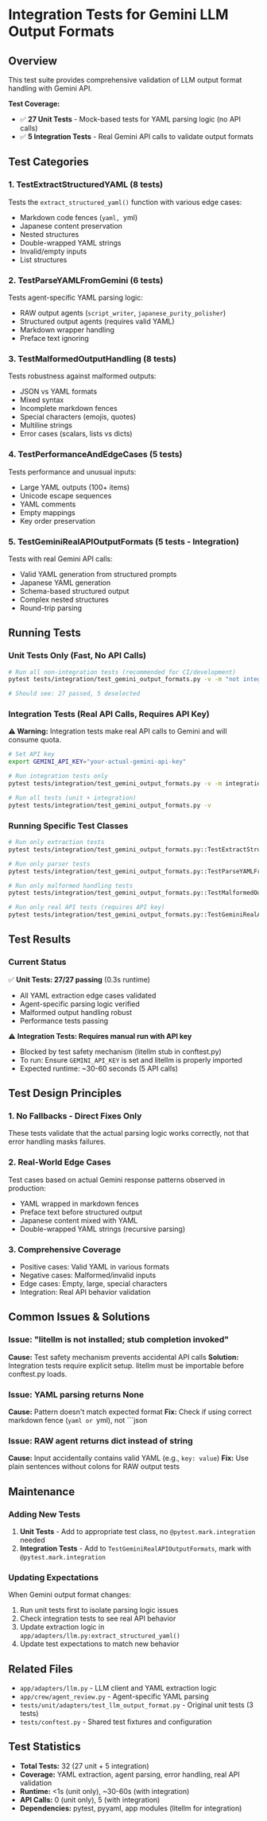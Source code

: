 # Integration Tests for Gemini LLM Output Formats

## Overview

This test suite provides comprehensive validation of LLM output format handling with Gemini API.

**Test Coverage:**
- ✅ **27 Unit Tests** - Mock-based tests for YAML parsing logic (no API calls)
- ✅ **5 Integration Tests** - Real Gemini API calls to validate output formats

## Test Categories

### 1. TestExtractStructuredYAML (8 tests)
Tests the `extract_structured_yaml()` function with various edge cases:
- Markdown code fences (```yaml, ```yml)
- Japanese content preservation
- Nested structures
- Double-wrapped YAML strings
- Invalid/empty inputs
- List structures

### 2. TestParseYAMLFromGemini (6 tests)
Tests agent-specific YAML parsing logic:
- RAW output agents (`script_writer`, `japanese_purity_polisher`)
- Structured output agents (requires valid YAML)
- Markdown wrapper handling
- Preface text ignoring

### 3. TestMalformedOutputHandling (8 tests)
Tests robustness against malformed outputs:
- JSON vs YAML formats
- Mixed syntax
- Incomplete markdown fences
- Special characters (emojis, quotes)
- Multiline strings
- Error cases (scalars, lists vs dicts)

### 4. TestPerformanceAndEdgeCases (5 tests)
Tests performance and unusual inputs:
- Large YAML outputs (100+ items)
- Unicode escape sequences
- YAML comments
- Empty mappings
- Key order preservation

### 5. TestGeminiRealAPIOutputFormats (5 tests - Integration)
Tests with real Gemini API calls:
- Valid YAML generation from structured prompts
- Japanese YAML generation
- Schema-based structured output
- Complex nested structures
- Round-trip parsing

## Running Tests

### Unit Tests Only (Fast, No API Calls)

```bash
# Run all non-integration tests (recommended for CI/development)
pytest tests/integration/test_gemini_output_formats.py -v -m "not integration"

# Should see: 27 passed, 5 deselected
```

### Integration Tests (Real API Calls, Requires API Key)

**⚠️ Warning:** Integration tests make real API calls to Gemini and will consume quota.

```bash
# Set API key
export GEMINI_API_KEY="your-actual-gemini-api-key"

# Run integration tests only
pytest tests/integration/test_gemini_output_formats.py -v -m integration

# Run all tests (unit + integration)
pytest tests/integration/test_gemini_output_formats.py -v
```

### Running Specific Test Classes

```bash
# Run only extraction tests
pytest tests/integration/test_gemini_output_formats.py::TestExtractStructuredYAML -v

# Run only parser tests
pytest tests/integration/test_gemini_output_formats.py::TestParseYAMLFromGemini -v

# Run only malformed handling tests
pytest tests/integration/test_gemini_output_formats.py::TestMalformedOutputHandling -v

# Run only real API tests (requires API key)
pytest tests/integration/test_gemini_output_formats.py::TestGeminiRealAPIOutputFormats -v
```

## Test Results

### Current Status

✅ **Unit Tests: 27/27 passing** (0.3s runtime)
- All YAML extraction edge cases validated
- Agent-specific parsing logic verified
- Malformed output handling robust
- Performance tests passing

⚠️ **Integration Tests: Requires manual run with API key**
- Blocked by test safety mechanism (litellm stub in conftest.py)
- To run: Ensure `GEMINI_API_KEY` is set and litellm is properly imported
- Expected runtime: ~30-60 seconds (5 API calls)

## Test Design Principles

### 1. No Fallbacks - Direct Fixes Only
These tests validate that the actual parsing logic works correctly, not that error handling masks failures.

### 2. Real-World Edge Cases
Test cases based on actual Gemini response patterns observed in production:
- YAML wrapped in markdown fences
- Preface text before structured output
- Japanese content mixed with YAML
- Double-wrapped YAML strings (recursive parsing)

### 3. Comprehensive Coverage
- Positive cases: Valid YAML in various formats
- Negative cases: Malformed/invalid inputs
- Edge cases: Empty, large, special characters
- Integration: Real API behavior validation

## Common Issues & Solutions

### Issue: "litellm is not installed; stub completion invoked"
**Cause:** Test safety mechanism prevents accidental API calls
**Solution:** Integration tests require explicit setup. litellm must be importable before conftest.py loads.

### Issue: YAML parsing returns None
**Cause:** Pattern doesn't match expected format
**Fix:** Check if using correct markdown fence (```yaml or ```yml), not ```json

### Issue: RAW agent returns dict instead of string
**Cause:** Input accidentally contains valid YAML (e.g., `key: value`)
**Fix:** Use plain sentences without colons for RAW output tests

## Maintenance

### Adding New Tests

1. **Unit Tests** - Add to appropriate test class, no `@pytest.mark.integration` needed
2. **Integration Tests** - Add to `TestGeminiRealAPIOutputFormats`, mark with `@pytest.mark.integration`

### Updating Expectations

When Gemini output format changes:
1. Run unit tests first to isolate parsing logic issues
2. Check integration tests to see real API behavior
3. Update extraction logic in `app/adapters/llm.py:extract_structured_yaml()`
4. Update test expectations to match new behavior

## Related Files

- `app/adapters/llm.py` - LLM client and YAML extraction logic
- `app/crew/agent_review.py` - Agent-specific YAML parsing
- `tests/unit/adapters/test_llm_output_format.py` - Original unit tests (3 tests)
- `tests/conftest.py` - Shared test fixtures and configuration

## Test Statistics

- **Total Tests:** 32 (27 unit + 5 integration)
- **Coverage:** YAML extraction, agent parsing, error handling, real API validation
- **Runtime:** <1s (unit only), ~30-60s (with integration)
- **API Calls:** 0 (unit only), 5 (with integration)
- **Dependencies:** pytest, pyyaml, app modules (litellm for integration)
